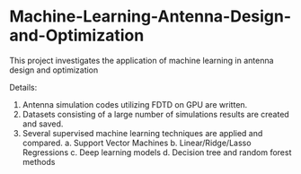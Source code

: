 # Machine-Learning-Antenna-Design-and-Optimization
This project investigates the application of machine learning in antenna design and optimization

Details:

1. Antenna simulation codes utilizing FDTD on GPU are written.
2. Datasets consisting of a large number of simulations results are created and saved.
3. Several supervised machine learning techniques are applied and compared.
  a. Support Vector Machines
  b. Linear/Ridge/Lasso Regressions
  c. Deep learning models
  d. Decision tree and random forest methods
